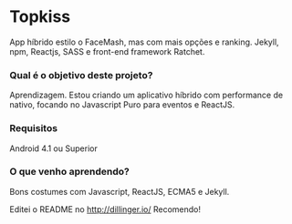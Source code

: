 # Topkiss
App híbrido estilo o FaceMash, mas com mais opções e ranking.
Jekyll, npm, Reactjs, SASS e front-end framework Ratchet.
### Qual é o objetivo deste projeto?
Aprendizagem. Estou criando um aplicativo híbrido com performance de nativo, focando no Javascript Puro para eventos e ReactJS.

### Requisitos
Android 4.1 ou Superior

### O que venho aprendendo?
Bons costumes com Javascript, ReactJS, ECMA5 e Jekyll.


Editei o README no http://dillinger.io/
Recomendo!
